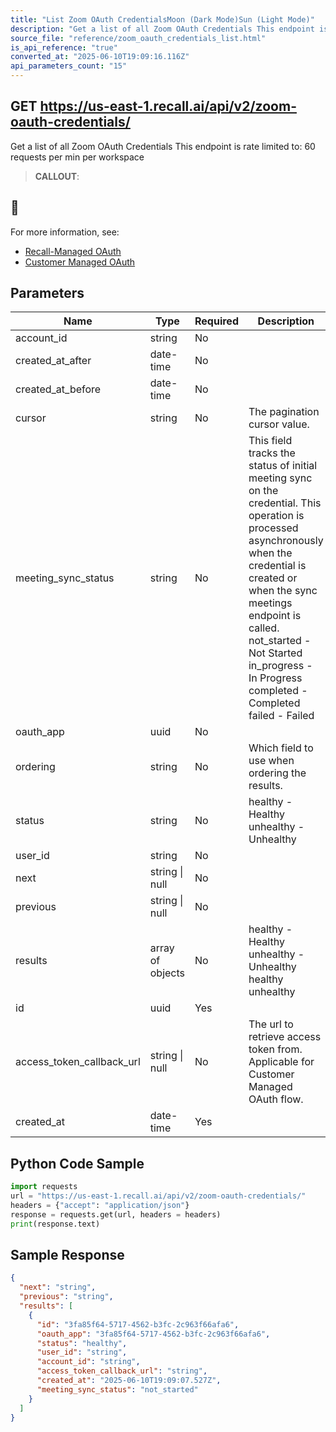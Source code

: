 ```yaml
---
title: "List Zoom OAuth CredentialsMoon (Dark Mode)Sun (Light Mode)"
description: "Get a list of all Zoom OAuth Credentials This endpoint is rate limited to: 60 requests per min per workspace"
source_file: "reference/zoom_oauth_credentials_list.html"
is_api_reference: "true"
converted_at: "2025-06-10T19:09:16.116Z"
api_parameters_count: "15"
---
```

## GET https://us-east-1.recall.ai/api/v2/zoom-oauth-credentials/

Get a list of all Zoom OAuth Credentials This endpoint is rate limited to: 60 requests per min per workspace

> **CALLOUT**:

## 📘

For more information, see:
- [Recall-Managed OAuth](/docs/recall-managed-oauth#calling-the-recall-api.md)
- [Customer Managed OAuth](/docs/customer-managed-oauth#registering-the-callback-url-in-the-recall-api.md)
## Parameters

| Name | Type | Required | Description |
| --- | --- | --- | --- |
| account_id | string | No |  |
| created_at_after | date-time | No |  |
| created_at_before | date-time | No |  |
| cursor | string | No | The pagination cursor value. |
| meeting_sync_status | string | No | This field tracks the status of initial meeting sync on the credential. This operation is processed asynchronously when the credential is created or when the sync meetings endpoint is called.  not_started - Not Started in_progress - In Progress completed - Completed failed - Failed |
| oauth_app | uuid | No |  |
| ordering | string | No | Which field to use when ordering the results. |
| status | string | No | healthy - Healthy unhealthy - Unhealthy |
| user_id | string | No |  |
| next | string \| null | No |  |
| previous | string \| null | No |  |
| results | array of objects | No | healthy - Healthy unhealthy - Unhealthy  healthy unhealthy |
| id | uuid | Yes |  |
| access_token_callback_url | string \| null | No | The url to retrieve access token from. Applicable for Customer Managed OAuth flow. |
| created_at | date-time | Yes |  |

## Python Code Sample

```python
import requests
url = "https://us-east-1.recall.ai/api/v2/zoom-oauth-credentials/"
headers = {"accept": "application/json"}
response = requests.get(url, headers = headers)
print(response.text)
```

## Sample Response

```json
{
  "next": "string",
  "previous": "string",
  "results": [
    {
      "id": "3fa85f64-5717-4562-b3fc-2c963f66afa6",
      "oauth_app": "3fa85f64-5717-4562-b3fc-2c963f66afa6",
      "status": "healthy",
      "user_id": "string",
      "account_id": "string",
      "access_token_callback_url": "string",
      "created_at": "2025-06-10T19:09:07.527Z",
      "meeting_sync_status": "not_started"
    }
  ]
}
```
